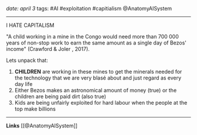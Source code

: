 *date: april 3*
tags: #AI #exploitation #capitialism 
@AnatomyAISystem

----
I HATE CAPITALISM 

"A child working in a mine in the Congo would need more than 700 000 years of non-stop work to earn the same amount as a single day of Bezos' income" (Crawford & Joler , 2017).

Lets unpack that:

1. **CHILDREN** are working in these mines to get the minerals needed for the technology that we are very blasé about and just regard as every day life
2. Either Bezos makes an astronomical amount of money (true) or the children are being paid dirt (also true)
3. Kids are being unfairly exploited for hard labour when the people at the top make billions

---
**Links**
[[@AnatomyAISystem]]
